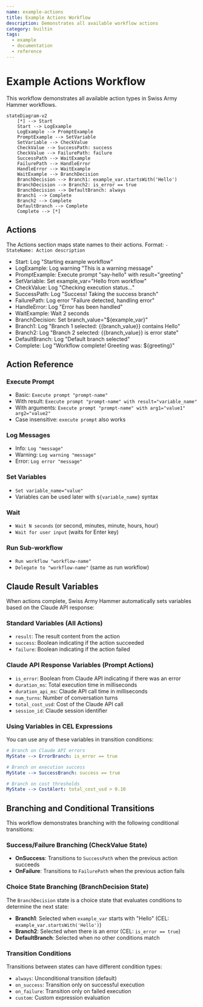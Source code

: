 ```yaml
---
name: example-actions
title: Example Actions Workflow
description: Demonstrates all available workflow actions
category: builtin
tags:
  - example
  - documentation
  - reference
---
```


# Example Actions Workflow

This workflow demonstrates all available action types in Swiss Army Hammer workflows.

```mermaid
stateDiagram-v2
    [*] --> Start
    Start --> LogExample
    LogExample --> PromptExample
    PromptExample --> SetVariable
    SetVariable --> CheckValue
    CheckValue --> SuccessPath: success
    CheckValue --> FailurePath: failure
    SuccessPath --> WaitExample
    FailurePath --> HandleError
    HandleError --> WaitExample
    WaitExample --> BranchDecision
    BranchDecision --> Branch1: example_var.startsWith('Hello')
    BranchDecision --> Branch2: is_error == true
    BranchDecision --> DefaultBranch: always
    Branch1 --> Complete
    Branch2 --> Complete
    DefaultBranch --> Complete
    Complete --> [*]
```

## Actions

The Actions section maps state names to their actions. Format: `- StateName: Action description`

- Start: Log "Starting example workflow"
- LogExample: Log warning "This is a warning message"
- PromptExample: Execute prompt "say-hello" with result="greeting"
- SetVariable: Set example_var="Hello from workflow"
- CheckValue: Log "Checking execution status..."
- SuccessPath: Log "Success! Taking the success branch"
- FailurePath: Log error "Failure detected, handling error"
- HandleError: Log "Error has been handled"
- WaitExample: Wait 2 seconds
- BranchDecision: Set branch_value="${example_var}"
- Branch1: Log "Branch 1 selected: {{branch_value}} contains Hello"
- Branch2: Log "Branch 2 selected: {{branch_value}} is error state"
- DefaultBranch: Log "Default branch selected"
- Complete: Log "Workflow complete! Greeting was: ${greeting}"

## Action Reference

### Execute Prompt
- Basic: `Execute prompt "prompt-name"`
- With result: `Execute prompt "prompt-name" with result="variable_name"`
- With arguments: `Execute prompt "prompt-name" with arg1="value1" arg2="value2"`
- Case insensitive: `execute prompt` also works

### Log Messages
- Info: `Log "message"`
- Warning: `Log warning "message"`
- Error: `Log error "message"`

### Set Variables
- `Set variable_name="value"`
- Variables can be used later with `${variable_name}` syntax

### Wait
- `Wait N seconds` (or second, minutes, minute, hours, hour)
- `Wait for user input` (waits for Enter key)

### Run Sub-workflow
- `Run workflow "workflow-name"`
- `Delegate to "workflow-name"` (same as run workflow)

## Claude Result Variables

When actions complete, Swiss Army Hammer automatically sets variables based on the Claude API response:

### Standard Variables (All Actions)
- `result`: The result content from the action
- `success`: Boolean indicating if the action succeeded
- `failure`: Boolean indicating if the action failed

### Claude API Response Variables (Prompt Actions)
- `is_error`: Boolean from Claude API indicating if there was an error
- `duration_ms`: Total execution time in milliseconds
- `duration_api_ms`: Claude API call time in milliseconds
- `num_turns`: Number of conversation turns
- `total_cost_usd`: Cost of the Claude API call
- `session_id`: Claude session identifier

### Using Variables in CEL Expressions

You can use any of these variables in transition conditions:

```yaml
# Branch on Claude API errors
MyState --> ErrorBranch: is_error == true

# Branch on execution success
MyState --> SuccessBranch: success == true

# Branch on cost thresholds
MyState --> CostAlert: total_cost_usd > 0.10
```

## Branching and Conditional Transitions

This workflow demonstrates branching with the following conditional transitions:

### Success/Failure Branching (CheckValue State)
- **OnSuccess**: Transitions to `SuccessPath` when the previous action succeeds
- **OnFailure**: Transitions to `FailurePath` when the previous action fails

### Choice State Branching (BranchDecision State)
The `BranchDecision` state is a choice state that evaluates conditions to determine the next state:
- **Branch1**: Selected when `example_var` starts with "Hello" (CEL: `example_var.startsWith('Hello')`)
- **Branch2**: Selected when there is an error (CEL: `is_error == true`)
- **DefaultBranch**: Selected when no other conditions match

### Transition Conditions
Transitions between states can have different condition types:
- `always`: Unconditional transition (default)
- `on_success`: Transition only on successful execution
- `on_failure`: Transition only on failed execution
- `custom`: Custom expression evaluation